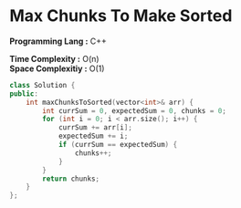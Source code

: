 # Max Chunks To Make Sorted

**Programming Lang :** C++

**Time Complexity :** O(n)  
**Space Complexitiy :** O(1)

```cpp
class Solution {
public:
    int maxChunksToSorted(vector<int>& arr) {
        int currSum = 0, expectedSum = 0, chunks = 0;
        for (int i = 0; i < arr.size(); i++) {
            currSum += arr[i];
            expectedSum += i;
            if (currSum == expectedSum) {
                chunks++;
            }
        }
        return chunks;
    }
};
```

